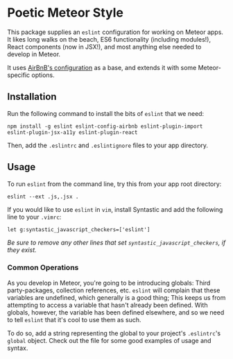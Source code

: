 # Poetic Meteor Style

This package supplies an `eslint` configuration for working on Meteor apps.
It likes long walks on the beach, ES6 functionality (including modules!),
React components (now in JSX!), and most anything else needed to develop in
Meteor.

It uses [AirBnB's configuration](https://github.com/airbnb/javascript) as a
 base, and extends it with some Meteor-specific options.

## Installation
Run the following command to install the bits of `eslint` that we need:

`npm install -g eslint eslint-config-airbnb eslint-plugin-import eslint-plugin-jsx-a11y eslint-plugin-react`

Then, add the `.eslintrc` and `.eslintignore` files to your app directory.

## Usage
To run `eslint` from the command line, try this from your app root directory:

`eslint --ext .js,.jsx .`

If you would like to use `eslint` in `vim`, install Syntastic and add the
following line to your `.vimrc`:

`let g:syntastic_javascript_checkers=['eslint']`

*Be sure to remove any other lines that set `syntastic_javascript_checkers`,
 if they exist.*

### Common Operations

As you develop in Meteor, you're going to be introducing globals:
Third party-packages, collection references, etc. `eslint` will complain that
these variables are undefined, which generally is a good thing; This keeps us
from attempting to access a variable that hasn't already been defined. With
globals, however, the variable has been defined elsewhere, and so we need to
tell `eslint` that it's cool to use them as such.

To do so, add a string representing the global to your project's `.eslintrc`'s
`global` object. Check out the file for some good examples of usage and syntax.
